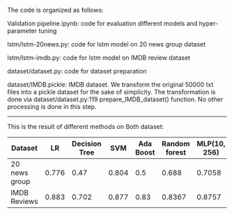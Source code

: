 The code is organized as follows:

Validation pipeline.ipynb: code for evaluation different models and hyper-parameter tuning

lstm/lstm-20news.py: code for lstm model on 20 news group dataset

lstm/lstm-imdb.py: code for lstm model on IMDB review dataset

dataset/dataset.py: code for dataset preparation

dataset/IMDB.pickle: IMDB dataset. We transform the original 50000 txt files into a pickle dataset for the sake of simplicity. The transformation is done via dataset/dataset.py:119 prepare_IMDB_dataset() function. No other processing is done in this step.



-----------------------------------------

This is the result of different methods on Both dataset:

| Dataset       | LR    | Decision Tree | SVM   | Ada Boost | Random forest | MLP(10, 256) | MLP(30, 1024) | XG Boost | LSTM   |
| ------------- | ----- | ------------- | ----- | --------- | ------------- | ------------ | ------------- | -------- | ------ |
| 20 news group | 0.776 | 0.47          | 0.804 | 0.5       | 0.688         | 0.7058       | 0.7408        | 0.6164   | 0.6761 |
| IMDB Reviews  | 0.883 | 0.702         | 0.877 | 0.83      | 0.8367        | 0.8757       | 0.8801        | 0.7398   | 0.8916 |





